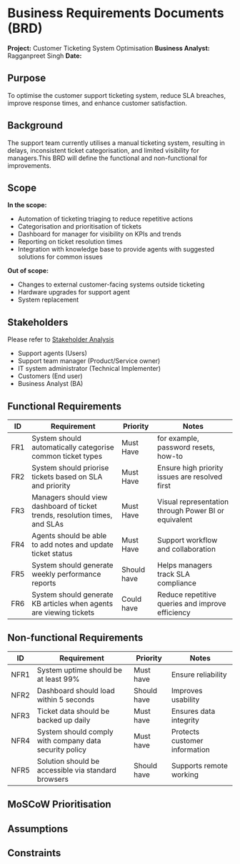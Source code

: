 # Business Requirements Documents (BRD)

**Project:** Customer Ticketing System Optimisation
**Business Analyst:** Ragganpreet Singh
**Date:**

## Purpose
To optimise the customer support ticketing system, reduce SLA breaches, improve response times, and enhance customer satisfaction.

## Background
The support team currently utilises a manual ticketing system, resulting in delays, inconsistent ticket categorisation, and limited visibility for managers.This BRD will define the functional and non-functional for improvements.

## Scope
**In the scope:**
- Automation of ticketing triaging to reduce repetitive actions
- Categorisation and prioritisation of tickets
- Dashboard for manager for visibility on KPIs and trends
- Reporting on ticket resolution times
- Integration with knowledge base to provide agents with suggested solutions for common issues

**Out of scope:**
- Changes to external customer-facing systems outside ticketing
- Hardware upgrades for support agent
- System replacement

## Stakeholders
Please refer to [Stakeholder Analysis](StakeholderAnalysis.md)
- Support agents (Users)
- Support team manager (Product/Service owner)
- IT system administrator (Technical Implementer)
- Customers (End user)
- Business Analyst (BA)

## Functional Requirements
| ID  | Requirement                                                     | Priority    | Notes                                                     |
|-----|-----------------                                                |-------------|--------|
| FR1 | System should automatically categorise common ticket types                | Must Have  | for example, password resets, how-to                      |
| FR2 | System should priorise tickets based on SLA and priority     | Must Have|Ensure high priority issues are resolved first |
|FR3 | Managers should view dashboard of ticket trends, resolution times, and SLAs | Must Have | Visual representation through Power BI or equivalent | 
|FR4 | Agents should be able to add notes and update ticket status | Must Have | Support workflow and collaboration |
|FR5 | System should generate weekly performance reports | Should have | Helps managers track SLA compliance |
|FR6 | System should generate KB articles when agents are viewing tickets | Could have | Reduce repetitive queries and improve efficiency|

## Non-functional Requirements
| ID  | Requirement     | Priority    | Notes |
|-----|-----------------|-------------|--------|
| NFR1 | System uptime should be at least 99%| Must have | Ensure reliability|
| NFR2 | Dashboard should load within 5 seconds | Should have | Improves usability |
| NFR3 | Ticket data should be backed up daily | Must have | Ensures data integrity |
| NFR4 | System should comply with company data security policy | Must have | Protects customer information|
| NFR5 | Solution should be accessible via standard browsers | Should have | Supports remote working |

## MoSCoW Prioritisation

## Assumptions

## Constraints


